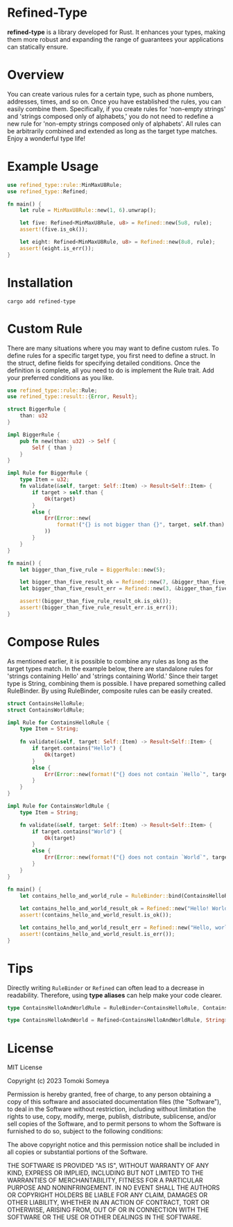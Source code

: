 # Refined-Type
**refined-type** is a library developed for Rust. It enhances your types, making them more robust and expanding the range of guarantees your applications can statically ensure.

# Overview
You can create various rules for a certain type, such as phone numbers, addresses, times, and so on. 
Once you have established the rules, you can easily combine them. 
Specifically, if you create rules for 'non-empty strings' and 'strings composed only of alphabets,' you do not need to redefine a new rule for 'non-empty strings composed only of alphabets'. 
All rules can be arbitrarily combined and extended as long as the target type matches. Enjoy a wonderful type life!


# Example Usage
```rust
use refined_type::rule::MinMaxU8Rule;
use refined_type::Refined;

fn main() {
    let rule = MinMaxU8Rule::new(1, 6).unwrap();

    let five: Refined<MinMaxU8Rule, u8> = Refined::new(5u8, rule);
    assert!(five.is_ok());

    let eight: Refined<MinMaxU8Rule, u8> = Refined::new(8u8, rule);
    assert!(eight.is_err());   
}
```

# Installation
```shell
cargo add refined-type
```

# Custom Rule
There are many situations where you may want to define custom rules. 
To define rules for a specific target type, you first need to define a struct. 
In the struct, define fields for specifying detailed conditions. 
Once the definition is complete, all you need to do is implement the Rule trait. 
Add your preferred conditions as you like.

```rust
use refined_type::rule::Rule;
use refined_type::result::{Error, Result};

struct BiggerRule {
    than: u32
}

impl BiggerRule {
    pub fn new(than: u32) -> Self {
        Self { than }
    }
}

impl Rule for BiggerRule {
    type Item = u32;
    fn validate(&self, target: Self::Item) -> Result<Self::Item> {
        if target > self.than {
            Ok(target)
        }
        else {
            Err(Error::new(
                format!("{} is not bigger than {}", target, self.than)
            ))
        }
    }
}

fn main() {
    let bigger_than_five_rule = BiggerRule::new(5);

    let bigger_than_five_result_ok = Refined::new(7, &bigger_than_five_rule);
    let bigger_than_five_result_err = Refined::new(3, &bigger_than_five_rule);

    assert!(bigger_than_five_rule_result_ok.is_ok());
    assert!(bigger_than_five_rule_result_err.is_err());
}
```

# Compose Rules
As mentioned earlier, it is possible to combine any rules as long as the target types match. 
In the example below, there are standalone rules for 'strings containing Hello' and 'strings containing World.' 
Since their target type is String, combining them is possible. 
I have prepared something called RuleBinder. 
By using RuleBinder, composite rules can be easily created.

```rust
struct ContainsHelloRule;
struct ContainsWorldRule;

impl Rule for ContainsHelloRule {
    type Item = String;
    
    fn validate(&self, target: Self::Item) -> Result<Self::Item> {
        if target.contains("Hello") {
            Ok(target)
        }
        else {
            Err(Error::new(format!("{} does not contain `Hello`", target)))
        }
    }
}

impl Rule for ContainsWorldRule {
    type Item = String;

    fn validate(&self, target: Self::Item) -> Result<Self::Item> {
        if target.contains("World") {
            Ok(target)
        }
        else {
            Err(Error::new(format!("{} does not contain `World`", target)))
        }
    }
}

fn main() {
    let contains_hello_and_world_rule = RuleBinder::bind(ContainsHelloRule, ContainsWorldRule);
    
    let contains_hello_and_world_result_ok = Refined::new("Hello! World!", contains_hello_and_world_rule);
    assert!(contains_hello_and_world_result.is_ok());

    let contains_hello_and_world_result_err = Refined::new("Hello, world!", contains_hello_and_world_rule);
    assert!(contains_hello_and_world_result.is_err());
}
```

# Tips
Directly writing `RuleBinder` or `Refined` can often lead to a decrease in readability. 
Therefore, using **type aliases** can help make your code clearer.

```rust
type ContainsHelloAndWorldRule = RuleBinder<ContainsHelloRule, ContainsWorldRule>;

type ContainsHelloAndWorld = Refined<ContainsHelloAndWorldRule, String>;
```

# License
MIT License

Copyright (c) 2023 Tomoki Someya

Permission is hereby granted, free of charge, to any person obtaining a copy
of this software and associated documentation files (the "Software"), to deal
in the Software without restriction, including without limitation the rights
to use, copy, modify, merge, publish, distribute, sublicense, and/or sell
copies of the Software, and to permit persons to whom the Software is
furnished to do so, subject to the following conditions:

The above copyright notice and this permission notice shall be included in all
copies or substantial portions of the Software.

THE SOFTWARE IS PROVIDED "AS IS", WITHOUT WARRANTY OF ANY KIND, EXPRESS OR
IMPLIED, INCLUDING BUT NOT LIMITED TO THE WARRANTIES OF MERCHANTABILITY,
FITNESS FOR A PARTICULAR PURPOSE AND NONINFRINGEMENT. IN NO EVENT SHALL THE
AUTHORS OR COPYRIGHT HOLDERS BE LIABLE FOR ANY CLAIM, DAMAGES OR OTHER
LIABILITY, WHETHER IN AN ACTION OF CONTRACT, TORT OR OTHERWISE, ARISING FROM,
OUT OF OR IN CONNECTION WITH THE SOFTWARE OR THE USE OR OTHER DEALINGS IN THE
SOFTWARE.
